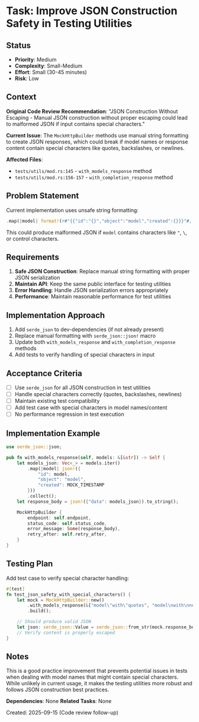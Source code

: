 # Task: Improve JSON Construction Safety in Testing Utilities

## Status
- **Priority**: Medium
- **Complexity**: Small-Medium
- **Effort**: Small (30-45 minutes)
- **Risk**: Low

## Context

**Original Code Review Recommendation**: "JSON Construction Without Escaping - Manual JSON construction without proper escaping could lead to malformed JSON if input contains special characters."

**Current Issue**: The `MockHttpBuilder` methods use manual string formatting to create JSON responses, which could break if model names or response content contain special characters like quotes, backslashes, or newlines.

**Affected Files**:
- `tests/utils/mod.rs:145` - `with_models_response` method
- `tests/utils/mod.rs:156-157` - `with_completion_response` method

## Problem Statement

Current implementation uses unsafe string formatting:
```rust
.map(|model| format!(r#"{{"id":"{}","object":"model","created":{}}}"#, model, MOCK_TIMESTAMP))
```

This could produce malformed JSON if `model` contains characters like `"`, `\`, or control characters.

## Requirements

1. **Safe JSON Construction**: Replace manual string formatting with proper JSON serialization
2. **Maintain API**: Keep the same public interface for testing utilities
3. **Error Handling**: Handle JSON serialization errors appropriately
4. **Performance**: Maintain reasonable performance for test utilities

## Implementation Approach

1. Add `serde_json` to dev-dependencies (if not already present)
2. Replace manual formatting with `serde_json::json!` macro
3. Update both `with_models_response` and `with_completion_response` methods
4. Add tests to verify handling of special characters in input

## Acceptance Criteria

- [ ] Use `serde_json` for all JSON construction in test utilities
- [ ] Handle special characters correctly (quotes, backslashes, newlines)
- [ ] Maintain existing test compatibility
- [ ] Add test case with special characters in model names/content
- [ ] No performance regression in test execution

## Implementation Example

```rust
use serde_json::json;

pub fn with_models_response(self, models: &[&str]) -> Self {
    let models_json: Vec<_> = models.iter()
        .map(|model| json!({
            "id": model,
            "object": "model",
            "created": MOCK_TIMESTAMP
        }))
        .collect();
    let response_body = json!({"data": models_json}).to_string();

    MockHttpBuilder {
        endpoint: self.endpoint,
        status_code: self.status_code,
        error_message: Some(response_body),
        retry_after: self.retry_after,
    }
}
```

## Testing Plan

Add test case to verify special character handling:
```rust
#[test]
fn test_json_safety_with_special_characters() {
    let mock = MockHttpBuilder::new()
        .with_models_response(&["model\"with\"quotes", "model\nwith\nnewlines"])
        .build();

    // Should produce valid JSON
    let json: serde_json::Value = serde_json::from_str(mock.response_body()).expect("Valid JSON");
    // Verify content is properly escaped
}
```

## Notes

This is a good practice improvement that prevents potential issues in tests when dealing with model names that might contain special characters. While unlikely in current usage, it makes the testing utilities more robust and follows JSON construction best practices.

**Dependencies**: None
**Related Tasks**: None

Created: 2025-09-15 (Code review follow-up)